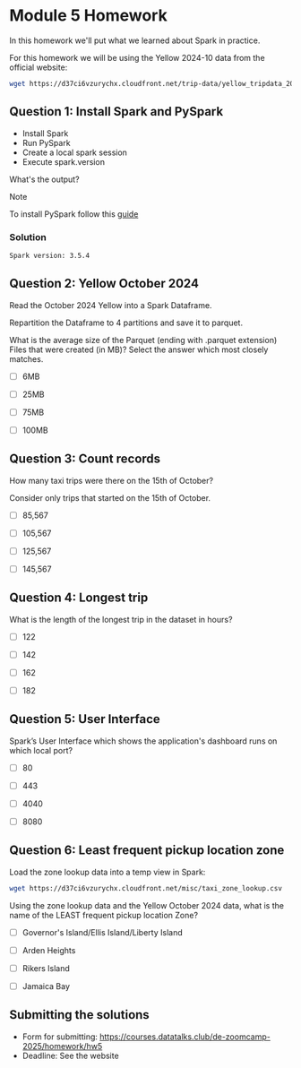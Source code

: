 # Module 5 Homework

In this homework we'll put what we learned about Spark in practice.

For this homework we will be using the Yellow 2024-10 data from the official website: 

```bash
wget https://d37ci6vzurychx.cloudfront.net/trip-data/yellow_tripdata_2024-10.parquet
```


## Question 1: Install Spark and PySpark

- Install Spark
- Run PySpark
- Create a local spark session
- Execute spark.version

What's the output?

> [!NOTE]
> To install PySpark follow this [guide](https://github.com/DataTalksClub/data-engineering-zoomcamp/blob/main/05-batch/setup/pyspark.md)

### Solution
```bash
Spark version: 3.5.4
```

## Question 2: Yellow October 2024

Read the October 2024 Yellow into a Spark Dataframe.

Repartition the Dataframe to 4 partitions and save it to parquet.

What is the average size of the Parquet (ending with .parquet extension) Files that were created (in MB)? Select the answer which most closely matches.

- [ ] 6MB
- [ ] 25MB
- [ ] 75MB
- [ ] 100MB


## Question 3: Count records 

How many taxi trips were there on the 15th of October?

Consider only trips that started on the 15th of October.

- [ ] 85,567
- [ ] 105,567
- [ ] 125,567
- [ ] 145,567


## Question 4: Longest trip

What is the length of the longest trip in the dataset in hours?

- [ ] 122
- [ ] 142
- [ ] 162
- [ ] 182


## Question 5: User Interface

Spark’s User Interface which shows the application's dashboard runs on which local port?

- [ ] 80
- [ ] 443
- [ ] 4040
- [ ] 8080



## Question 6: Least frequent pickup location zone

Load the zone lookup data into a temp view in Spark:

```bash
wget https://d37ci6vzurychx.cloudfront.net/misc/taxi_zone_lookup.csv
```

Using the zone lookup data and the Yellow October 2024 data, what is the name of the LEAST frequent pickup location Zone?

- [ ] Governor's Island/Ellis Island/Liberty Island
- [ ] Arden Heights
- [ ] Rikers Island
- [ ] Jamaica Bay


## Submitting the solutions

- Form for submitting: https://courses.datatalks.club/de-zoomcamp-2025/homework/hw5
- Deadline: See the website
